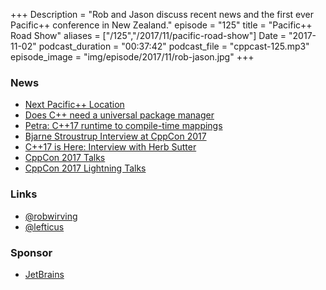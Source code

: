+++
Description = "Rob and Jason discuss recent news and the first ever Pacific++ conference in New Zealand."
episode = "125"
title = "Pacific++ Road Show"
aliases = ["/125","/2017/11/pacific-road-show"]
Date = "2017-11-02"
podcast_duration = "00:37:42"
podcast_file = "cppcast-125.mp3"
episode_image = "img/episode/2017/11/rob-jason.jpg"
+++

### News ###

 - [Next Pacific++ Location](https://twitter.com/pacificplusplus/status/924188094470819840)
 - [Does C++ need a universal package manager](http://pfultz2.com/blog/2017/10/27/universal-package-manager/)
 - [Petra: C++17 runtime to compile-time mappings](https://github.com/jacquelinekay/petra)
 - [Bjarne Stroustrup Interview at CppCon 2017](https://channel9.msdn.com/Shows/C9-GoingNative/Bjarne-Stroustrup-Interview-at-cppcon-2017)
 - [C++17 is Here: Interview with Herb Sutter](https://www.infoq.com/news/2017/10/cpp-17-herb-sutter-interview)
 - [CppCon 2017 Talks](https://www.youtube.com/watch?v=fX2W3nNjJIo&list=PLHTh1InhhwT6bwIpRk0ZbCA0N2p1taxd6)
 - [CppCon 2017 Lightning Talks](https://www.youtube.com/watch?v=tQudpkiQ2RA&list=PLHTh1InhhwT55y4fRRTBIelxnRSZ8G5yg)
 
### Links ###

 - [@robwirving](https://twitter.com/robwirving)
 - [@lefticus](https://twitter.com/lefticus)

### Sponsor ###

- [JetBrains](https://www.jetbrains.com/cpp/?utm_source=cppcast&utm_medium=podcast&utm_content=cppcast-podcast&utm_campaign=cpp)
